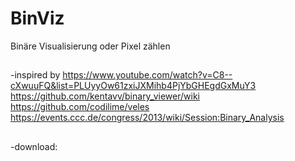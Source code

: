 # BinViz
Binäre Visualisierung oder Pixel zählen

##
-inspired by 
https://www.youtube.com/watch?v=C8--cXwuuFQ&list=PLUyyOw61zxiJXMihb4PjYbGHEgdGxMuY3
https://github.com/kentavv/binary_viewer/wiki
https://github.com/codilime/veles
https://events.ccc.de/congress/2013/wiki/Session:Binary_Analysis

##
-download:
